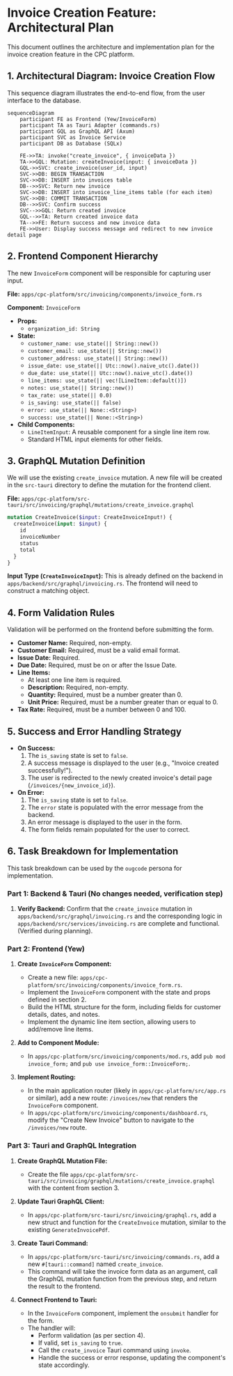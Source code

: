 # Invoice Creation Feature: Architectural Plan

This document outlines the architecture and implementation plan for the invoice creation feature in the CPC platform.

## 1. Architectural Diagram: Invoice Creation Flow

This sequence diagram illustrates the end-to-end flow, from the user interface to the database.

```mermaid
sequenceDiagram
    participant FE as Frontend (Yew/InvoiceForm)
    participant TA as Tauri Adapter (commands.rs)
    participant GQL as GraphQL API (Axum)
    participant SVC as Invoice Service
    participant DB as Database (SQLx)

    FE->>TA: invoke("create_invoice", { invoiceData })
    TA->>GQL: Mutation: createInvoice(input: { invoiceData })
    GQL->>SVC: create_invoice(user_id, input)
    SVC->>DB: BEGIN TRANSACTION
    SVC->>DB: INSERT into invoices table
    DB-->>SVC: Return new invoice
    SVC->>DB: INSERT into invoice_line_items table (for each item)
    SVC->>DB: COMMIT TRANSACTION
    DB-->>SVC: Confirm success
    SVC-->>GQL: Return created invoice
    GQL-->>TA: Return created invoice data
    TA-->>FE: Return success and new invoice data
    FE->>User: Display success message and redirect to new invoice detail page
```

## 2. Frontend Component Hierarchy

The new `InvoiceForm` component will be responsible for capturing user input.

**File:** `apps/cpc-platform/src/invoicing/components/invoice_form.rs`

**Component:** `InvoiceForm`

*   **Props:**
    *   `organization_id: String`
*   **State:**
    *   `customer_name: use_state(|| String::new())`
    *   `customer_email: use_state(|| String::new())`
    *   `customer_address: use_state(|| String::new())`
    *   `issue_date: use_state(|| Utc::now().naive_utc().date())`
    *   `due_date: use_state(|| Utc::now().naive_utc().date())`
    *   `line_items: use_state(|| vec![LineItem::default()])`
    *   `notes: use_state(|| String::new())`
    *   `tax_rate: use_state(|| 0.0)`
    *   `is_saving: use_state(|| false)`
    *   `error: use_state(|| None::<String>)`
    *   `success: use_state(|| None::<String>)`
*   **Child Components:**
    *   `LineItemInput`: A reusable component for a single line item row.
    *   Standard HTML input elements for other fields.

## 3. GraphQL Mutation Definition

We will use the existing `create_invoice` mutation. A new file will be created in the `src-tauri` directory to define the mutation for the frontend client.

**File:** `apps/cpc-platform/src-tauri/src/invoicing/graphql/mutations/create_invoice.graphql`

```graphql
mutation CreateInvoice($input: CreateInvoiceInput!) {
  createInvoice(input: $input) {
    id
    invoiceNumber
    status
    total
  }
}
```

**Input Type (`CreateInvoiceInput`):** This is already defined on the backend in `apps/backend/src/graphql/invoicing.rs`. The frontend will need to construct a matching object.

## 4. Form Validation Rules

Validation will be performed on the frontend before submitting the form.

*   **Customer Name:** Required, non-empty.
*   **Customer Email:** Required, must be a valid email format.
*   **Issue Date:** Required.
*   **Due Date:** Required, must be on or after the Issue Date.
*   **Line Items:**
    *   At least one line item is required.
    *   **Description:** Required, non-empty.
    *   **Quantity:** Required, must be a number greater than 0.
    *   **Unit Price:** Required, must be a number greater than or equal to 0.
*   **Tax Rate:** Required, must be a number between 0 and 100.

## 5. Success and Error Handling Strategy

*   **On Success:**
    1.  The `is_saving` state is set to `false`.
    2.  A success message is displayed to the user (e.g., "Invoice created successfully!").
    3.  The user is redirected to the newly created invoice's detail page (`/invoices/{new_invoice_id}`).
*   **On Error:**
    1.  The `is_saving` state is set to `false`.
    2.  The `error` state is populated with the error message from the backend.
    3.  An error message is displayed to the user in the form.
    4.  The form fields remain populated for the user to correct.

## 6. Task Breakdown for Implementation

This task breakdown can be used by the `ougcode` persona for implementation.

### Part 1: Backend & Tauri (No changes needed, verification step)

1.  **Verify Backend:** Confirm that the `create_invoice` mutation in `apps/backend/src/graphql/invoicing.rs` and the corresponding logic in `apps/backend/src/services/invoicing.rs` are complete and functional. (Verified during planning).

### Part 2: Frontend (Yew)

1.  **Create `InvoiceForm` Component:**
    *   Create a new file: `apps/cpc-platform/src/invoicing/components/invoice_form.rs`.
    *   Implement the `InvoiceForm` component with the state and props defined in section 2.
    *   Build the HTML structure for the form, including fields for customer details, dates, and notes.
    *   Implement the dynamic line item section, allowing users to add/remove line items.

2.  **Add to Component Module:**
    *   In `apps/cpc-platform/src/invoicing/components/mod.rs`, add `pub mod invoice_form;` and `pub use invoice_form::InvoiceForm;`.

3.  **Implement Routing:**
    *   In the main application router (likely in `apps/cpc-platform/src/app.rs` or similar), add a new route: `/invoices/new` that renders the `InvoiceForm` component.
    *   In `apps/cpc-platform/src/invoicing/components/dashboard.rs`, modify the "Create New Invoice" button to navigate to the `/invoices/new` route.

### Part 3: Tauri and GraphQL Integration

1.  **Create GraphQL Mutation File:**
    *   Create the file `apps/cpc-platform/src-tauri/src/invoicing/graphql/mutations/create_invoice.graphql` with the content from section 3.

2.  **Update Tauri GraphQL Client:**
    *   In `apps/cpc-platform/src-tauri/src/invoicing/graphql.rs`, add a new struct and function for the `CreateInvoice` mutation, similar to the existing `GenerateInvoicePdf`.

3.  **Create Tauri Command:**
    *   In `apps/cpc-platform/src-tauri/src/invoicing/commands.rs`, add a new `#[tauri::command]` named `create_invoice`.
    *   This command will take the invoice form data as an argument, call the GraphQL mutation function from the previous step, and return the result to the frontend.

4.  **Connect Frontend to Tauri:**
    *   In the `InvoiceForm` component, implement the `onsubmit` handler for the form.
    *   The handler will:
        *   Perform validation (as per section 4).
        *   If valid, set `is_saving` to `true`.
        *   Call the `create_invoice` Tauri command using `invoke`.
        *   Handle the success or error response, updating the component's state accordingly.